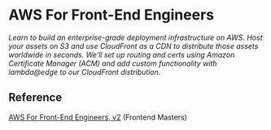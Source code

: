 # AWS For Front-End Engineers

_Learn to build an enterprise-grade deployment infrastructure on AWS. Host your assets on S3 and use CloudFront as a CDN to distribute those assets worldwide in seconds. We’ll set up routing and certs using Amazon Certificate Manager (ACM) and add custom functionality with lambda@edge to our CloudFront distribution._

## Reference

[AWS For Front-End Engineers, v2](https://frontendmasters.com/courses/aws-v2/) (Frontend Masters)
